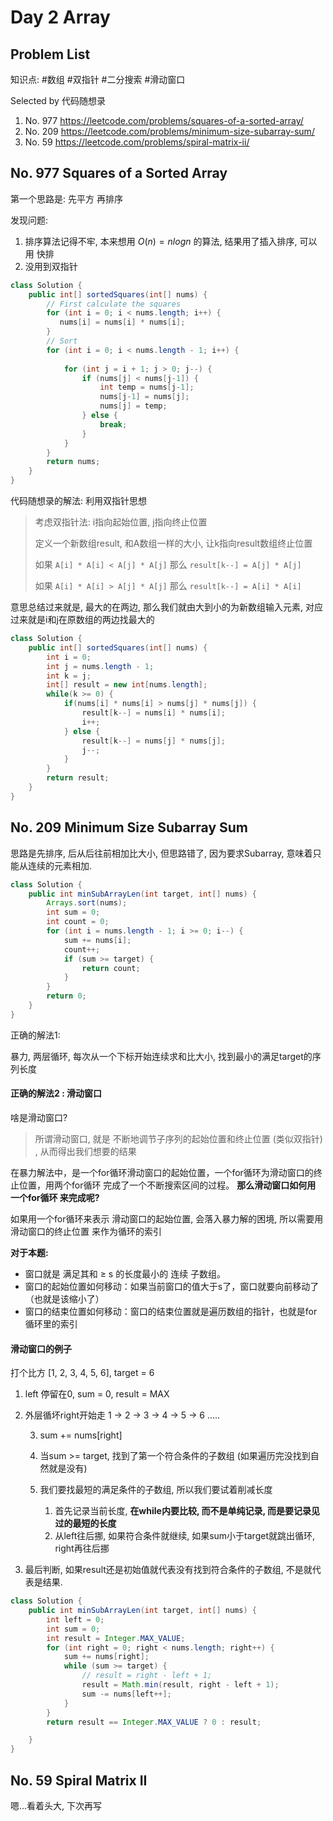 # Day 2 Array

## Problem List

知识点: #数组 #双指针 #二分搜索 #滑动窗口

Selected by 代码随想录

1. No. 977 https://leetcode.com/problems/squares-of-a-sorted-array/
2. No. 209 https://leetcode.com/problems/minimum-size-subarray-sum/
3. No. 59 https://leetcode.com/problems/spiral-matrix-ii/

## No. 977 Squares of a Sorted Array

第一个思路是: 先平方 再排序

发现问题:

1. 排序算法记得不牢, 本来想用 $O(n)=nlogn$ 的算法, 结果用了插入排序, 可以用 快排
2. 没用到双指针

```java
class Solution {
    public int[] sortedSquares(int[] nums) {
        // First calculate the squares
        for (int i = 0; i < nums.length; i++) {
           nums[i] = nums[i] * nums[i]; 
        }
        // Sort
        for (int i = 0; i < nums.length - 1; i++) {
            
            for (int j = i + 1; j > 0; j--) {
                if (nums[j] < nums[j-1]) {
                    int temp = nums[j-1];
                    nums[j-1] = nums[j];
                    nums[j] = temp;
                } else {
                    break;
                }
            }
        }
        return nums;
    }
}
```

代码随想录的解法: 利用双指针思想

> 考虑双指针法: i指向起始位置, j指向终止位置
>
> 定义一个新数组result, 和A数组一样的大小, 让k指向result数组终止位置
>
> 如果 `A[i] * A[i] < A[j] * A[j]` 那么 `result[k--] = A[j] * A[j]`
>
> 如果 `A[i] * A[i] > A[j] * A[j]` 那么 `result[k--] = A[i] * A[i]`

意思总结过来就是, 最大的在两边, 那么我们就由大到小的为新数组输入元素, 对应过来就是i和j在原数组的两边找最大的

```java
class Solution {
    public int[] sortedSquares(int[] nums) {
        int i = 0;
        int j = nums.length - 1;
        int k = j;
        int[] result = new int[nums.length];
        while(k >= 0) {
            if(nums[i] * nums[i] > nums[j] * nums[j]) {
                result[k--] = nums[i] * nums[i];
                i++;
            } else {
                result[k--] = nums[j] * nums[j];
                j--;
            }
        }
        return result;
    }
}
```

## No. 209 Minimum Size Subarray Sum

思路是先排序, 后从后往前相加比大小, 但思路错了, 因为要求Subarray, 意味着只能从连续的元素相加.

```java
class Solution {
    public int minSubArrayLen(int target, int[] nums) {
        Arrays.sort(nums);
        int sum = 0;
        int count = 0;
        for (int i = nums.length - 1; i >= 0; i--) {
            sum += nums[i];
            count++;
            if (sum >= target) {
                return count;
            }
        }
        return 0;
    }
}
```

正确的解法1: 

暴力, 两层循环, 每次从一个下标开始连续求和比大小, 找到最小的满足target的序列长度

#### 正确的解法2 : 滑动窗口

啥是滑动窗口?

> 所谓滑动窗口, 就是 不断地调节子序列的起始位置和终止位置 (类似双指针) , 从而得出我们想要的结果

在暴力解法中，是一个for循环滑动窗口的起始位置，一个for循环为滑动窗口的终止位置，用两个for循环 完成了一个不断搜索区间的过程。 **那么滑动窗口如何用 一个for循环 来完成呢?**

如果用一个for循环来表示 滑动窗口的起始位置, 会落入暴力解的困境, 所以需要用 滑动窗口的终止位置 来作为循环的索引

**对于本题:**

- 窗口就是 满足其和 ≥ s 的长度最小的 连续 子数组。
- 窗口的起始位置如何移动：如果当前窗口的值大于s了，窗口就要向前移动了（也就是该缩小了）
- 窗口的结束位置如何移动：窗口的结束位置就是遍历数组的指针，也就是for循环里的索引

#### 滑动窗口的例子

打个比方 [1, 2, 3, 4, 5, 6], target = 6

1. left 停留在0, sum = 0, result = MAX

2. 外层循坏right开始走 1 -> 2 -> 3 -> 4 -> 5 -> 6 .....

   3. sum += nums[right]

   4. 当sum >= target, 找到了第一个符合条件的子数组 (如果遍历完没找到自然就是没有)
   5. 我们要找最短的满足条件的子数组, 所以我们要试着削减长度
      1. 首先记录当前长度, **在while内要比较, 而不是单纯记录, 而是要记录见过的最短的长度**
      2. 从left往后挪, 如果符合条件就继续, 如果sum小于target就跳出循环, right再往后挪

3. 最后判断, 如果result还是初始值就代表没有找到符合条件的子数组, 不是就代表是结果.

```java
class Solution {
    public int minSubArrayLen(int target, int[] nums) {
        int left = 0;
        int sum = 0;
        int result = Integer.MAX_VALUE;
        for (int right = 0; right < nums.length; right++) {
            sum += nums[right];
            while (sum >= target) {
                // result = right - left + 1;
                result = Math.min(result, right - left + 1);
                sum -= nums[left++];
            }
        }
        return result == Integer.MAX_VALUE ? 0 : result;

    }
}
```

## No. 59 Spiral Matrix II

嗯...看着头大, 下次再写
